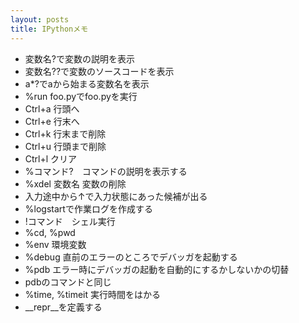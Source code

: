 ```yaml
---
layout: posts
title: IPythonメモ
---
```

* 変数名?で変数の説明を表示     
* 変数名??で変数のソースコードを表示
* a*?でaから始まる変数名を表示
* %run foo.pyでfoo.pyを実行 
* Ctrl+a 行頭へ
* Ctrl+e 行末へ
* Ctrl+k 行末まで削除
* Ctrl+u 行頭まで削除
* Ctrl+l クリア
* %コマンド?　コマンドの説明を表示する
* %xdel 変数名 変数の削除
* 入力途中から↑で入力状態にあった候補が出る
* %logstartで作業ログを作成する
* !コマンド　シェル実行
* %cd, %pwd
* %env 環境変数
* %debug 直前のエラーのところでデバッガを起動する
* %pdb エラー時にデバッガの起動を自動的にするかしないかの切替
* pdbのコマンドと同じ
* %time, %timeit 実行時間をはかる
* __repr__を定義する
